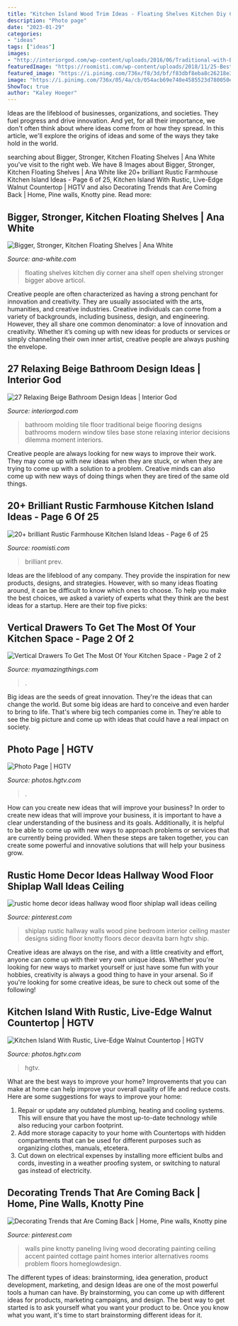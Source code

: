 ```yaml
---
title: "Kitchen Island Wood Trim Ideas - Floating Shelves Kitchen Diy Corner Ana Shelf Open Shelving Stronger Bigger Above Articol"
description: "Photo page"
date: "2023-01-29"
categories:
- "ideas"
tags: ["ideas"]
images:
- "http://interiorgod.com/wp-content/uploads/2016/06/Traditional-with-Beige-Bathroom-Vanity.jpg"
featuredImage: "https://roomisti.com/wp-content/uploads/2018/11/25-Best-Rustic-Farmhouse-Kitchen-Island-Ideas-06.jpg"
featured_image: "https://i.pinimg.com/736x/f8/3d/bf/f83dbf8eba8c26218e356350856ed5c6--wood-accent-walls-wood-accents.jpg"
image: "https://i.pinimg.com/736x/05/4a/cb/054acb69e740e4585523d780050e9d3f.jpg"
ShowToc: true
author: "Kaley Hoeger"
---
```



Ideas are the lifeblood of businesses, organizations, and societies. They fuel progress and drive innovation. And yet, for all their importance, we don't often think about where ideas come from or how they spread. In this article, we'll explore the origins of ideas and some of the ways they take hold in the world.

	

		
searching about Bigger, Stronger, Kitchen Floating Shelves | Ana White you've visit to the right web. We have 8 Images about Bigger, Stronger, Kitchen Floating Shelves | Ana White like 20+ brilliant Rustic Farmhouse Kitchen Island Ideas - Page 6 of 25, Kitchen Island With Rustic, Live-Edge Walnut Countertop | HGTV and also Decorating Trends that Are Coming Back | Home, Pine walls, Knotty pine. Read more:
		
    
## Bigger, Stronger, Kitchen Floating Shelves | Ana White

<img loading=lazy src="http://www.ana-white.com/sites/default/files/3154835412_1380932018.jpg" onerror="this.onerror=null;this.src='https://tse2.mm.bing.net/th?id=OIP.0Mu8QvO8jgrcqOoq0D_zaAAAAA&amp;pid=15.1';" alt="Bigger, Stronger, Kitchen Floating Shelves | Ana White">

_Source: ana-white.com_

>floating shelves kitchen diy corner ana shelf open shelving stronger bigger above articol. 

	

Creative people are often characterized as having a strong penchant for innovation and creativity. They are usually associated with the arts, humanities, and creative industries. Creative individuals can come from a variety of backgrounds, including business, design, and engineering. However, they all share one common denominator: a love of innovation and creativity. Whether it’s coming up with new ideas for products or services or simply channeling their own inner artist, creative people are always pushing the envelope.

    
## 27 Relaxing Beige Bathroom Design Ideas | Interior God

<img loading=lazy src="http://interiorgod.com/wp-content/uploads/2016/06/Traditional-with-Beige-Bathroom-Vanity.jpg" onerror="this.onerror=null;this.src='https://tse2.mm.bing.net/th?id=OIP.DBSIHW2W3T_clATLrWPEFAHaKU&amp;pid=15.1';" alt="27 Relaxing Beige Bathroom Design Ideas | Interior God">

_Source: interiorgod.com_

>bathroom molding tile floor traditional beige flooring designs bathrooms modern window tiles base stone relaxing interior decisions dilemma moment interiors. 

	

Creative people are always looking for new ways to improve their work. They may come up with new ideas when they are stuck, or when they are trying to come up with a solution to a problem. Creative minds can also come up with new ways of doing things when they are tired of the same old things.

    
## 20+ Brilliant Rustic Farmhouse Kitchen Island Ideas - Page 6 Of 25

<img loading=lazy src="https://roomisti.com/wp-content/uploads/2018/11/25-Best-Rustic-Farmhouse-Kitchen-Island-Ideas-06.jpg" onerror="this.onerror=null;this.src='https://tse3.mm.bing.net/th?id=OIP.77DugqXd6zvbodfuJ0S7BwHaLJ&amp;pid=15.1';" alt="20+ brilliant Rustic Farmhouse Kitchen Island Ideas - Page 6 of 25">

_Source: roomisti.com_

>brilliant prev. 

	

Ideas are the lifeblood of any company. They provide the inspiration for new products, designs, and strategies. However, with so many ideas floating around, it can be difficult to know which ones to choose. To help you make the best choices, we asked a variety of experts what they think are the best ideas for a startup. Here are their top five picks: 

    
## Vertical Drawers To Get The Most Of Your Kitchen Space - Page 2 Of 2

<img loading=lazy src="https://myamazingthings.com/wp-content/uploads/2017/01/pull-out.jpg" onerror="this.onerror=null;this.src='https://tse3.mm.bing.net/th?id=OIP.6lSZtf_5BKsvQRHFYsSUkwHaLH&amp;pid=15.1';" alt="Vertical Drawers To Get The Most Of Your Kitchen Space - Page 2 of 2">

_Source: myamazingthings.com_

>. 

	

Big ideas are the seeds of great innovation. They're the ideas that can change the world. But some big ideas are hard to conceive and even harder to bring to life. That's where big tech companies come in. They're able to see the big picture and come up with ideas that could have a real impact on society.

    
## Photo Page | HGTV

<img loading=lazy src="https://hgtvhome.sndimg.com/content/dam/images/hgtv/fullset/2015/1/21/0/Sarah-Taylor_Taylor-Kitchen_Kitchen-Ceiling.jpg.rend.hgtvcom.616.862.suffix/1421878327374.jpeg" onerror="this.onerror=null;this.src='https://tse2.mm.bing.net/th?id=OIP.kekpz7Q8pIku4kEvteJsvgHaKX&amp;pid=15.1';" alt="Photo Page | HGTV">

_Source: photos.hgtv.com_

>. 

	

How can you create new ideas that will improve your business?
In order to create new ideas that will improve your business, it is important to have a clear understanding of the business and its goals. Additionally, it is helpful to be able to come up with new ways to approach problems or services that are currently being provided. When these steps are taken together, you can create some powerful and innovative solutions that will help your business grow.

    
## Rustic Home Decor Ideas Hallway Wood Floor Shiplap Wall Ideas Ceiling

<img loading=lazy src="https://i.pinimg.com/736x/05/4a/cb/054acb69e740e4585523d780050e9d3f.jpg" onerror="this.onerror=null;this.src='https://tse3.mm.bing.net/th?id=OIP.uH60eZFP2wErpMhQyNz8pgHaLH&amp;pid=15.1';" alt="rustic home decor ideas hallway wood floor shiplap wall ideas ceiling">

_Source: pinterest.com_

>shiplap rustic hallway walls wood pine bedroom interior ceiling master designs siding floor knotty floors decor deavita barn hgtv ship. 

	

Creative ideas are always on the rise, and with a little creativity and effort, anyone can come up with their very own unique ideas. Whether you're looking for new ways to market yourself or just have some fun with your hobbies, creativity is always a good thing to have in your arsenal. So if you're looking for some creative ideas, be sure to check out some of the following!

    
## Kitchen Island With Rustic, Live-Edge Walnut Countertop | HGTV

<img loading=lazy src="https://hgtvhome.sndimg.com/content/dam/images/hgtv/fullset/2015/1/20/0/Lauren-Levant-Bland_Modern-Rustic-Kitchen-island.jpg.rend.hgtvcom.616.924.suffix/1421782161583.jpeg" onerror="this.onerror=null;this.src='https://tse2.mm.bing.net/th?id=OIP.td_IOosZIUXfO9Pd4T7MEAHaLH&amp;pid=15.1';" alt="Kitchen Island With Rustic, Live-Edge Walnut Countertop | HGTV">

_Source: photos.hgtv.com_

>hgtv. 

	

What are the best ways to improve your home?
Improvements that you can make at home can help improve your overall quality of life and reduce costs. Here are some suggestions for ways to improve your home: 
1. Repair or update any outdated plumbing, heating and cooling systems. This will ensure that you have the most up-to-date technology while also reducing your carbon footprint. 
2. Add more storage capacity to your home with Countertops with hidden compartments that can be used for different purposes such as organizing clothes, manuals, etcetera. 
3. Cut down on electrical expenses by installing more efficient bulbs and cords, investing in a weather proofing system, or switching to natural gas instead of electricity. 

    
## Decorating Trends That Are Coming Back | Home, Pine Walls, Knotty Pine

<img loading=lazy src="https://i.pinimg.com/736x/f8/3d/bf/f83dbf8eba8c26218e356350856ed5c6--wood-accent-walls-wood-accents.jpg" onerror="this.onerror=null;this.src='https://tse4.mm.bing.net/th?id=OIP.Ud8go2Hwr3Yz3k-4sAin4AHaJ3&amp;pid=15.1';" alt="Decorating Trends that Are Coming Back | Home, Pine walls, Knotty pine">

_Source: pinterest.com_

>walls pine knotty paneling living wood decorating painting ceiling accent painted cottage paint homes interior alternatives rooms problem floors homeglowdesign. 

	

The different types of ideas: brainstorming, idea generation, product development, marketing, and design
Ideas are one of the most powerful tools a human can have. By brainstorming, you can come up with different ideas for products, marketing campaigns, and design. The best way to get started is to ask yourself what you want your product to be. Once you know what you want, it's time to start brainstorming different ideas for it.

